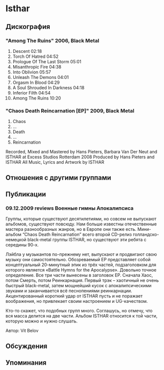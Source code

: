 # Isthar



## Дискография

### "Among The Ruins" 2006, Black Metal

1. Descent 02:18  
2. Torch Of Hatred 04:52  
3. Prologue Of The Last Storm 05:01  
4. Misanthropic Fire 04:38  
5. Into Oblivion 05:57  
6. Unleash The Demons 04:01  
7. Orgasm In Blood 04:29  
8. A Soul Shrouded In Darkness 04:18  
9. Inferior Filth 04:54  
10. Among The Ruins 10:20 

### "Chaos Death Reincarnation [EP]" 2009, Black Metal

1. Chaos   
2. ...   
3. Death   
4. ...
5. Reincarnation 

Recorded, Mixed and Mastered by Hans Pieters, Barbara Van Der Neut and ISTHAR at Excess Studios Rotterdam 2008
Produced by Hans Pieters and ISTHAR
All Music, Lyrics and Artwork by ISTHAR


## Отношения с другими группами


## Публикации

### 09.12.2009 reviews Военные гимны Апокалипсиса

<P>Группы, которые существуют десятилетиями, но совсем не выпускают альбомов, существуют повсюду. Нам больше известны отечественные мастера разнообразных жанров, но в Европе они также есть. Мини-альбом “Chaos Death Reincarnation” всего второй CD-релиз голландско-немецкой black-metal группы ISTHAR, но существуют эти ребята с середины 90-х.</P>
<P>Лэйбла у музыкантов по-прежнему нет, выпускают и продвигают свою музыку они самостоятельно. Обозреваемый EP представляет собой концептуальный 20-минутный эпик из трёх частей, подзаголовком для которого является «Battle Hymns for the Apocalypse». Довольно точное определение. Все три части вынесены в заголовок EP. Сначала Хаос, потом Смерть, потом Реинкарнация. Первый трэк – хаотичный не очень быстрый black-metal, затем мощнейший кусок с апокалипсическими звуками и заканчивается всё песнопениями реинкарнации. Акцентированный короткий удар от ISTHAR пусть и не поражает воображения, но привлекает своим настроением и UG-качеством.</P>
<P>Кто-то скажет, что подобных групп много. Соглашусь, но отмечу, что вся масса делится на две части. Альбом ISTHAR относится к той части, которую можно и нужно слушать.</P>
Автор: Vit Belov


## Обсуждения


## Упоминания

